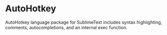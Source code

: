AutoHotkey
==========

AutoHotkey language package for SublimeText includes syntax highlighting, comments, autocompletions, and an internal exec function.